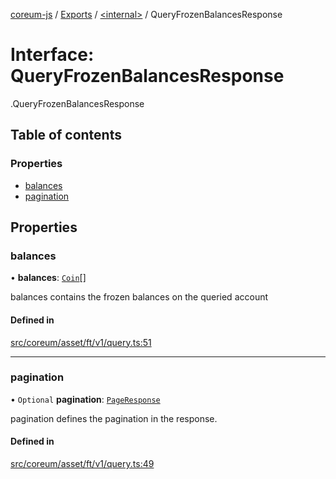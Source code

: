 [coreum-js](../README.md) / [Exports](../modules.md) / [<internal\>](../modules/internal_.md) / QueryFrozenBalancesResponse

# Interface: QueryFrozenBalancesResponse

[<internal>](../modules/internal_.md).QueryFrozenBalancesResponse

## Table of contents

### Properties

- [balances](internal_.QueryFrozenBalancesResponse.md#balances)
- [pagination](internal_.QueryFrozenBalancesResponse.md#pagination)

## Properties

### balances

• **balances**: [`Coin`](../modules/internal_.md#coin)[]

balances contains the frozen balances on the queried account

#### Defined in

[src/coreum/asset/ft/v1/query.ts:51](https://github.com/CooperFoundation/coreum-js/blob/1aa4fb5/src/coreum/asset/ft/v1/query.ts#L51)

___

### pagination

• `Optional` **pagination**: [`PageResponse`](../modules/internal_.md#pageresponse-3)

pagination defines the pagination in the response.

#### Defined in

[src/coreum/asset/ft/v1/query.ts:49](https://github.com/CooperFoundation/coreum-js/blob/1aa4fb5/src/coreum/asset/ft/v1/query.ts#L49)
